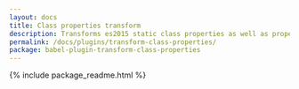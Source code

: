 ```yaml
---
layout: docs
title: Class properties transform
description: Transforms es2015 static class properties as well as properties declared with the es2016 property initializer syntax
permalink: /docs/plugins/transform-class-properties/
package: babel-plugin-transform-class-properties
---
```


{% include package_readme.html %}
